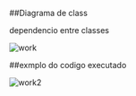 
##Diagrama de class

dependencio entre classes

![work](https://github.com/MauricioMiranda20/empresa_hora/assets/64110966/2f53b6c6-6be3-4024-a4ff-71bdcfe8352f)

##exmplo do codigo executado

![work2](https://github.com/MauricioMiranda20/empresa_hora/assets/64110966/3abaf235-0afe-4d0b-8a8d-4789c49cfa5c)
